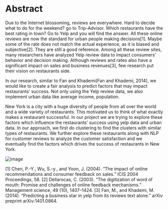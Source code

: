 # Abstract 



Due to the Internet blossoming, reviews are everywhere. Hard to decide what to do for the weekend? go to Trip-Advisor. Which restaurants have the best rating in town? Go to Yelp and you will find the answer. All these online reviews are now the standard for urban people making decisions[1]. Maybe some of the rate does not match the actual experience, as it is biased and subjective[2]. They are still a good reference. Among all these review sites, many researchers have analyzed Yelp review data to impact consumers’ behavior and decision making. Although reviews and rates also have a significant impact on sales and business revenues[3], few research put their vision on restaurants side.



In our research, similar to Fan and Khademi(Fan and Khademi, 2014), we would like to create a fair analysis to predict factors that may impact restaurants’ success. Not only using the Yelp review data, we also implement urban data like average income, population.



New York is a city with a huge diversity of people from all over the world and a wide variety of restaurants. This motivated us to think of what exactly makes a restaurant successful. In our project we are trying to explore these factors which influence the restaurants’ success using yelp data and urban data. In our approach, we first do clustering to find the clusters with similar types of restaurants. We further explore these restaurants along with NLP for customer reviews to analyze the customer satisfaction and we eventually find the factors which drives the success of restaurants in New York.



![image](https://github.com/JasonZhangzy1757/Applied-Data-Science-Capstone/blob/master/FrameWork.png)



[1] Chen, P.-Y., Wu, S.-y., and Yoon, J. (2004). “The impact of online recommendations and consumer feedback on sales.” ICIS 2004 Proceedings, 58.
[2] Dellarocas, C. (2003). “The digitization of word of mouth: Promise and challenges of online feedback mechanisms.” Management science, 49 (10), 1407–1424.
[3] Fan, M., and Khademi, M. (2014). “Predicting a business star in yelp from its reviews text alone.” arXiv preprint arXiv:1401.0864.
